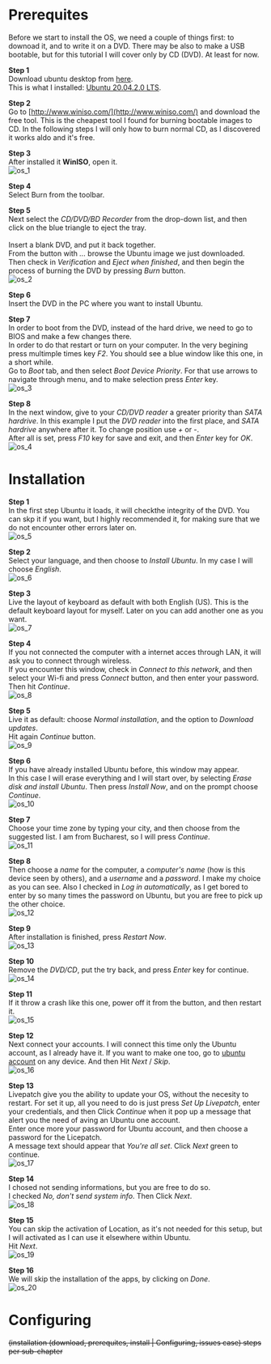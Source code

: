 # Prerequites

Before we start to install the OS, we need a couple of things first: to downoad it, and to write it on a DVD. There may be also to make a USB bootable, but for this tutorial I will cover only by CD (DVD). At least for now.<br>

**Step 1**<br>
Download ubuntu desktop from [here](https://ubuntu.com/download/desktop).<br>
This is what I installed: [Ubuntu 20.04.2.0 LTS](https://ubuntu.com/download/desktop/thank-you?version=20.04.2.0&architecture=amd64).

**Step 2**<br>
Go to [http://www.winiso.com/](http://www.winiso.com/) and download the free tool. This is the cheapest tool I found for burning bootable images to CD. In the following steps I will only how to burn normal CD, as I discovered it works aldo and it's free.

**Step 3**<br>
After installed it **WinISO**, open it.<br>
![os_1](https://github.com/Cristishor201/ESP8266/blob/main/installation/ubuntu-vBox/os_1.PNG)

**Step 4**<br>
Select Burn from the toolbar.

**Step 5**<br>
Next select the *CD/DVD/BD Recorder* from the drop-down list, and then click on the blue triangle to eject the tray.<br><br>
Insert a blank DVD, and put it back together.<br>
From the button with *...* browse the Ubuntu image we just downloaded.<br>
Then check in *Verification* and *Eject when finished*, and then begin the process of burning the DVD by pressing *Burn* button.<br>
![os_2](https://github.com/Cristishor201/ESP8266/blob/main/installation/ubuntu-vBox/os_2.PNG)

**Step 6**<br>
Insert the DVD in the PC where you want to install Ubuntu.

**Step 7**<br>
In order to boot from the DVD, instead of the hard drive, we need to go to BIOS and make a few changes there.<br>
In order to do that restart or turn on your computer. In the very begining press multimple times key *F2*. You should see a blue window like this one, in a short while.<br>
Go to *Boot* tab, and then select *Boot Device Priority*. For that use arrows to navigate through menu, and to make selection press *Enter* key.<br>
![os_3](https://github.com/Cristishor201/ESP8266/blob/main/installation/ubuntu-vBox/os_3.jpg) 

**Step 8**<br>
In the next window, give to your *CD/DVD reader* a greater priority than *SATA hardrive*. In this example I put the *DVD reader* into the first place, and *SATA hardrive* anywhere after it. To change position use *+* or *-*.<br>
After all is set, press *F10* key for save and exit, and then *Enter* key for *OK*.<br>
![os_4](https://github.com/Cristishor201/ESP8266/blob/main/installation/ubuntu-vBox/os_4.jpg) 


# Installation

**Step 1**<br>
In the first step Ubuntu it loads, it will checkthe integrity of the DVD. You can skp it if you want, but I highly recommended it, for making sure that we do not encounter other errors later on.<br>
![os_5](https://github.com/Cristishor201/ESP8266/blob/main/installation/ubuntu-vBox/os_5.PNG)

**Step 2**<br>
Select your language, and then choose to *Install Ubuntu*. In my case I will choose *English*.<br>
![os_6](https://github.com/Cristishor201/ESP8266/blob/main/installation/ubuntu-vBox/os_6.PNG)

**Step 3**<br>
Live the layout of keyboard as default with both English (US). This is the default keyboard layout for myself. Later on you can add another one as you want.<br>
![os_7](https://github.com/Cristishor201/ESP8266/blob/main/installation/ubuntu-vBox/os_7.PNG)

**Step 4**<br>
If you not connected the computer with a internet acces through LAN, it will ask you to connect through wireless.<br>
If you encounter this window, check in *Connect to this network*, and then select your Wi-fi and press *Connect* button, and then enter your password.<br>
Then hit *Continue*.<br>
![os_8](https://github.com/Cristishor201/ESP8266/blob/main/installation/ubuntu-vBox/os_8.jpg)

**Step 5**<br>
Live it as default: choose *Normal installation*, and the option to *Download updates*.<br>
Hit again *Continue* button.<br>
![os_9](https://github.com/Cristishor201/ESP8266/blob/main/installation/ubuntu-vBox/os_9.PNG)

**Step 6**<br>
If you have already installed Ubuntu before, this window may appear.<br>
In this case I will erase everything and I will start over, by selecting *Erase disk and install Ubuntu*. Then press *Install Now*, and on the prompt choose *Continue*.<br>
![os_10](https://github.com/Cristishor201/ESP8266/blob/main/installation/ubuntu-vBox/os_10.jpg)

**Step 7**<br>
Choose your time zone by typing your city, and then choose from the suggested list. I am from Bucharest, so I will press *Continue*.<br>
![os_11](https://github.com/Cristishor201/ESP8266/blob/main/installation/ubuntu-vBox/os_11.PNG)

**Step 8**<br>
Then choose a *name* for the computer, a *computer's name* (how is this device seen by others), and a *username* and a *password*. I make my choice as you can see. Also I checked in *Log in automatically*, as I get bored to enter by so many times the password on Ubuntu, but you are free to pick up the other choice.<br>
![os_12](https://github.com/Cristishor201/ESP8266/blob/main/installation/ubuntu-vBox/os_12.PNG)

**Step 9**<br>
After installation is finished, press *Restart Now*.<br>
![os_13](https://github.com/Cristishor201/ESP8266/blob/main/installation/ubuntu-vBox/os_13.PNG)

**Step 10**<br>
Remove the *DVD/CD*, put the try back, and press *Enter* key for continue.<br>
![os_14](https://github.com/Cristishor201/ESP8266/blob/main/installation/ubuntu-vBox/os_14.PNG)

**Step 11**<br>
If it throw a crash like this one, power off it from the button, and then restart it.<br>
![os_15](https://github.com/Cristishor201/ESP8266/blob/main/installation/ubuntu-vBox/os_15.jpg)

**Step 12**<br>
Next connect your accounts. I will connect this time only the Ubuntu account, as I already have it. If you want to make one too, go to [ubuntu account](https://login.ubuntu.com/+login) on any device. And then Hit *Next* / *Skip*.<br>
![os_16](https://github.com/Cristishor201/ESP8266/blob/main/installation/ubuntu-vBox/os_16.PNG)

**Step 13**<br>
Livepatch give you the ability to update your OS, without the necesity to restart. For set it up, all you need to do is just press *Set Up Livepatch*, enter your credentials, and then Click *Continue* when it pop up a message that alert you the need of aving an Ubuntu one account.<br>
Enter once more your password for Ubuntu account, and then choose a password for the Licepatch.<br>
A message text should appear that *You're all set*. Click *Next* green to continue.<br>
![os_17](https://github.com/Cristishor201/ESP8266/blob/main/installation/ubuntu-vBox/os_17.PNG)

**Step 14**<br>
I chosed not sending informations, but you are free to do so.<br>
I checked *No, don't send system info*. Then Click *Next*.<br>
![os_18](https://github.com/Cristishor201/ESP8266/blob/main/installation/ubuntu-vBox/os_18.PNG)

**Step 15**<br>
You can skip the activation of Location, as it's not needed for this setup, but I will activated as I can use it elsewhere within Ubuntu.<br>
Hit *Next*.<br>
![os_19](https://github.com/Cristishor201/ESP8266/blob/main/installation/ubuntu-vBox/os_19.PNG)

**Step 16**<br>
We will skip the installation of the apps, by clicking on *Done*.<br>
![os_20](https://github.com/Cristishor201/ESP8266/blob/main/installation/ubuntu-vBox/os_20.PNG)


# Configuring



<s>(installation (download, prerequites, install | Configuring, issues case)
steps per sub-chapter </s>